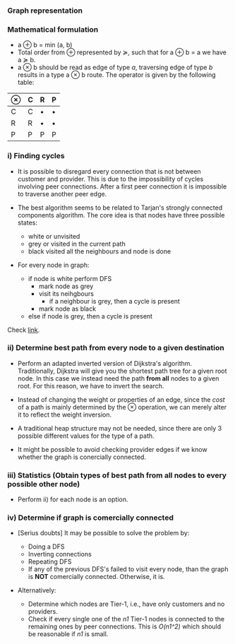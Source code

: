 ### Graph representation

### Mathematical formulation

- a ⊕ b = min (a, b)
- Total order from ⊕ represented by ≽, such that for a ⊕ b = a we have a ≽ b.
- a ⊗ b should be read as edge of type *a*, traversing edge of type *b* results in a type a ⊗ b route.
The operator is given by the following table:

| ⊗ | C | R | P |
|---|---|---|---|
| C | C | • | • |
| R | R | • | • |
| P | P | P | P |

### i) Finding cycles

- It is possible to disregard every connection that is not between customer and provider.
This is due to the impossibility of cycles involving peer connections.
After a first peer connection it is impossible to traverse another peer edge.

- The best algorithm seems to be related to Tarjan's strongly connected components algorithm.
The core idea is that nodes have three possible states:
    + white or unvisited
    + grey or visited in the current path
    + black visited all the neighbours and node is done

- For every node in graph:
    + if node is white perform DFS
        - mark node as grey
        - visit its neihgbours
            - if a neighbour is grey, then a cycle is present
        - mark node as black
    + else if node is grey, then a cycle is present

Check [link](https://algocoding.wordpress.com/2015/04/02/detecting-cycles-in-a-directed-graph-with-dfs-python/).

### ii) Determine best path from every node to a given destination

- Perform an adapted inverted version of Dijkstra's algorithm.
Traditionally, Dijkstra will give you the shortest path tree for a given root node.
In this case we instead need the path **from all** nodes to a given root.
For this reason, we have to invert the search.

- Instead of changing the weight or properties of an edge, since the *cost* of a path is
mainly determined by the ⊗ operation, we can merely alter it to reflect the weight inversion.

- A traditional heap structure may not be needed, since there are only 3 possible different values
for the type of a path.

- It might be possible to avoid checking provider edges if we know whether the graph is conercially connected.

### iii) Statistics (Obtain types of best path from all nodes to every possible other node)

- Perform ii) for each node is an option.

### iv) Determine if graph is comercially connected

- [Serius doubts] It may be possible to solve the problem by:
    + Doing a DFS
    + Inverting connections
    + Repeating DFS
    + If any of the previous DFS's failed to visit every node, than the graph is **NOT** comercially connected.
    Otherwise, it is.

- Alternatively:
    + Determine which nodes are Tier-1, i.e., have only customers and no providers.
    + Check if every single one of the *n1* Tier-1 nodes is connected to the remaining ones by peer connections.
    This is *O(n1^2)* which should be reasonable if *n1* is small.  